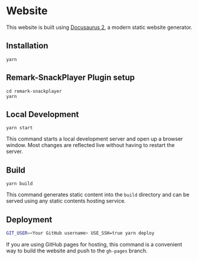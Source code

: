 # Website

This website is built using [Docusaurus 2](https://v2.docusaurus.io/), a modern static website generator.

## Installation

```console
yarn 
```
## Remark-SnackPlayer Plugin setup

```console
cd remark-snackplayer
yarn
```
## Local Development

```console
yarn start
```

This command starts a local development server and open up a browser window. Most changes are reflected live without having to restart the server.

## Build

```console
yarn build
```

This command generates static content into the `build` directory and can be served using any static contents hosting service.

## Deployment

```bash
GIT_USER=<Your GitHub username> USE_SSH=true yarn deploy
```

If you are using GitHub pages for hosting, this command is a convenient way to build the website and push to the `gh-pages` branch.

